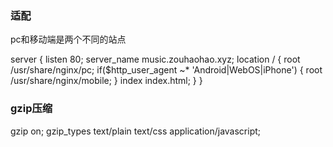 ### 适配
pc和移动端是两个不同的站点

server {
  listen 80;
  server_name music.zouhaohao.xyz;
  location / {
    root /usr/share/nginx/pc;
    if($http_user_agent ~* 'Android|WebOS|iPhone') {
      root /usr/share/nginx/mobile;
    }
    index index.html;
  }
}


### gzip压缩
gzip on;
gzip_types text/plain text/css application/javascript;